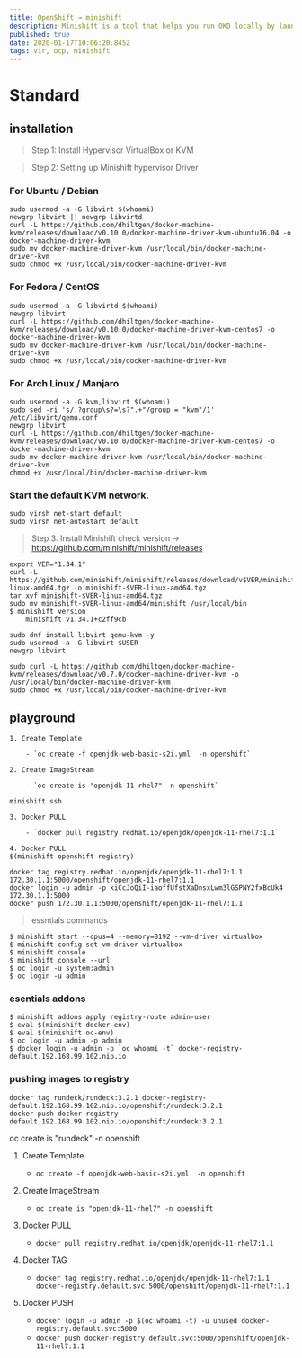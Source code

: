 ```yaml
---
title: OpenShift → minishift
description: Minishift is a tool that helps you run OKD locally by launching a single-node OKD cluster inside a virtual machine. 
published: true
date: 2020-01-17T10:06:20.845Z
tags: vir, ocp, minishift
---
```


# Standard

## installation


> Step 1: Install Hypervisor VirtualBox or KVM

> Step 2: Setting up Minishift hypervisor Driver


### For Ubuntu / Debian
```
sudo usermod -a -G libvirt $(whoami)
newgrp libvirt || newgrp libvirtd
curl -L https://github.com/dhiltgen/docker-machine-kvm/releases/download/v0.10.0/docker-machine-driver-kvm-ubuntu16.04 -o docker-machine-driver-kvm
sudo mv docker-machine-driver-kvm /usr/local/bin/docker-machine-driver-kvm
sudo chmod +x /usr/local/bin/docker-machine-driver-kvm
```


### For Fedora / CentOS
```
sudo usermod -a -G libvirtd $(whoami)
newgrp libvirt
curl -L https://github.com/dhiltgen/docker-machine-kvm/releases/download/v0.10.0/docker-machine-driver-kvm-centos7 -o docker-machine-driver-kvm
sudo mv docker-machine-driver-kvm /usr/local/bin/docker-machine-driver-kvm
sudo chmod +x /usr/local/bin/docker-machine-driver-kvm
```


### For Arch Linux / Manjaro
```
sudo usermod -a -G kvm,libvirt $(whoami)
sudo sed -ri 's/.?group\s?=\s?".+"/group = "kvm"/1' /etc/libvirt/qemu.conf
newgrp libvirt
curl -L https://github.com/dhiltgen/docker-machine-kvm/releases/download/v0.10.0/docker-machine-driver-kvm-centos7 -o docker-machine-driver-kvm
sudo mv docker-machine-driver-kvm /usr/local/bin/docker-machine-driver-kvm
chmod +x /usr/local/bin/docker-machine-driver-kvm
```


### Start the default KVM network.
```
sudo virsh net-start default
sudo virsh net-autostart default
```

> Step 3: Install Minishift 
check version → https://github.com/minishift/minishift/releases

```
export VER="1.34.1"
curl -L https://github.com/minishift/minishift/releases/download/v$VER/minishift-$VER-linux-amd64.tgz -o minishift-$VER-linux-amd64.tgz
tar xvf minishift-$VER-linux-amd64.tgz
sudo mv minishift-$VER-linux-amd64/minishift /usr/local/bin 
$ minishift version
	minishift v1.34.1+c2ff9cb

sudo dnf install libvirt qemu-kvm -y
sudo usermod -a -G libvirt $USER
newgrp libvirt

sudo curl -L https://github.com/dhiltgen/docker-machine-kvm/releases/download/v0.7.0/docker-machine-driver-kvm -o /usr/local/bin/docker-machine-driver-kvm
sudo chmod +x /usr/local/bin/docker-machine-driver-kvm
```



## playground

```
1. Create Template

    - `oc create -f openjdk-web-basic-s2i.yml  -n openshift`

2. Create ImageStream

    - `oc create is "openjdk-11-rhel7" -n openshift`

minishift ssh

3. Docker PULL

    - `docker pull registry.redhat.io/openjdk/openjdk-11-rhel7:1.1`

4. Docker PULL
$(minishift openshift registry)

docker tag registry.redhat.io/openjdk/openjdk-11-rhel7:1.1 172.30.1.1:5000/openshift/openjdk-11-rhel7:1.1
docker login -u admin -p kiCcJoQiI-iaoffUfstXaDnsxLwm3lGSPNY2fxBcUk4 172.30.1.1:5000
docker push 172.30.1.1:5000/openshift/openjdk-11-rhel7:1.1
```



> essntials commands


```
$ minishift start --cpus=4 --memory=8192 --vm-driver virtualbox
$ minishift config set vm-driver virtualbox
$ minishift console
$ minishift console --url
$ oc login -u system:admin
$ oc login -u admin
```


### esentials addons
```
$ minishift addons apply registry-route admin-user
$ eval $(minishift docker-env)
$ eval $(minishift oc-env)
$ oc login -u admin -p admin
$ docker login -u admin -p `oc whoami -t` docker-registry-default.192.168.99.102.nip.io
```

### pushing images to registry
```
docker tag rundeck/rundeck:3.2.1 docker-registry-default.192.168.99.102.nip.io/openshift/rundeck:3.2.1
docker push docker-registry-default.192.168.99.102.nip.io/openshift/rundeck:3.2.1
```

oc create is "rundeck" -n openshift




1. Create Template

    - `oc create -f openjdk-web-basic-s2i.yml  -n openshift`

2. Create ImageStream

    - `oc create is "openjdk-11-rhel7" -n openshift`

3. Docker PULL

    - `docker pull registry.redhat.io/openjdk/openjdk-11-rhel7:1.1`

4. Docker TAG

    - `docker tag registry.redhat.io/openjdk/openjdk-11-rhel7:1.1 docker-registry.default.svc:5000/openshift/openjdk-11-rhel7:1.1`

5. Docker PUSH

    - `docker login -u admin -p $(oc whoami -t) -u unused docker-registry.default.svc:5000`
    - `docker push docker-registry.default.svc:5000/openshift/openjdk-11-rhel7:1.1`

```


```


```

```


```

```





